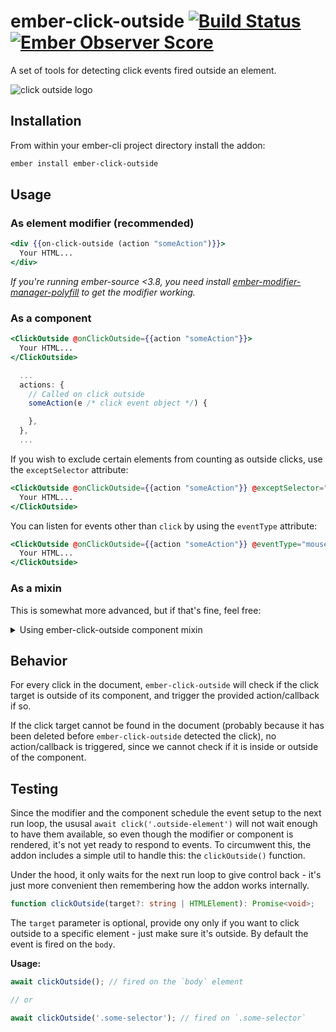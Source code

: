 # ember-click-outside [![Build Status](https://travis-ci.org/zeppelin/ember-click-outside.svg)](https://travis-ci.org/zeppelin/ember-click-outside) [![Ember Observer Score](http://emberobserver.com/badges/ember-click-outside.svg)](http://emberobserver.com/addons/ember-click-outside)

A set of tools for detecting click events fired outside an element.

![click outside logo](click-outside-logo.png)

## Installation

From within your ember-cli project directory install the addon:

```bash
ember install ember-click-outside
```

## Usage

### As element modifier (recommended)

```hbs
<div {{on-click-outside (action "someAction")}}>
  Your HTML...
</div>
```

*If you're running ember-source <3.8, you need install [ember-modifier-manager-polyfill](https://github.com/rwjblue/ember-modifier-manager-polyfill) to get the modifier working.*

### As a component

```hbs
<ClickOutside @onClickOutside={{action "someAction"}}>
  Your HTML...
</ClickOutside>
```

```js
  ...
  actions: {
    // Called on click outside
    someAction(e /* click event object */) {

    },
  },
  ...
```

If you wish to exclude certain elements from counting as outside clicks, use
the `exceptSelector` attribute:

```hbs
<ClickOutside @onClickOutside={{action "someAction"}} @exceptSelector=".some-selector">
  Your HTML...
</ClickOutside>
```

You can listen for events other than `click` by using the `eventType` attribute:

```hbs
<ClickOutside @onClickOutside={{action "someAction"}} @eventType="mousedown">
  Your HTML...
</ClickOutside>
```

### As a mixin

This is somewhat more advanced, but if that's fine, feel free:

<details>
<summary>Using ember-click-outside component mixin</summary>

Here is a simplified version of the implementation of the component above:

```js
import Component from '@ember/component';
import { on } from '@ember/object/evented';
import { next } from '@ember/runloop';
import ClickOutsideMixin from 'ember-click-outside/mixin';

export default Component.extend(ClickOutsideMixin, {
  clickOutside(e) {
    this.get('onClickOutside')(e);
  },

  _attachClickOutsideHandler: on('didInsertElement', function() {
    next(this, this.addClickOutsideListener);
  }),

  _removeClickOutsideHandler: on('willDestroyElement', function() {
    this.removeClickOutsideListener();
  })
});
```

**Note:** You should almost always call `this.addClickOutsideListener` inside
the next run loop when you want to set it up on `didInsertElement`. The reason
for this is more often than not the component is rendered as a result of some
user interaction, usually a click. If the component attached the outside click
event handler in the same loop, the handler would catch the event and fire the
callback immediately.

**Note:** If you need to override the `didInsertElement` and/or
`willDestroyElement` lifecycle hooks, you must make sure to call
`this._super(...arguments)` in them because the mixin implements them as well.

```js
export default Component.extend(ClickOutsideMixin, {
  didInsertElement() {
    this._super(...arguments);

    // Something else you may want to run when the
    // element in inserted in the DOM
  },

  willDestroyElement() {
    this._super(...arguments);

    // Something else you may want to run when the
    // element in removed from the DOM
  }
});
```
</details>

## Behavior

For every click in the document, `ember-click-outside` will check if the click target is outside of its component, and trigger the provided action/callback if so.

If the click target cannot be found in the document (probably because it has been deleted before `ember-click-outside` detected the click), no action/callback is triggered, since we cannot check if it is inside or outside of the component.


## Testing

Since the modifier and the component schedule the event setup to the next run
loop, the ususal `await click('.outside-element')` will not wait enough to have
them available, so even though the modifier or component is rendered, it's not
yet ready to respond to events. To circumwent this, the addon includes a simple
util to handle this: the `clickOutside()` function.

Under the hood, it only waits for the next run loop to give control back - it's
just more convenient then remembering how the addon works internally.

```ts
function clickOutside(target?: string | HTMLElement): Promise<void>;
```

The `target` parameter is optional, provide ony only if you want to click
outside to a specific element - just make sure it's outside. By default the
event is fired on the `body`.

**Usage:**

```ts
await clickOutside(); // fired on the `body` element

// or

await clickOutside('.some-selector'); // fired on `.some-selector`
```
